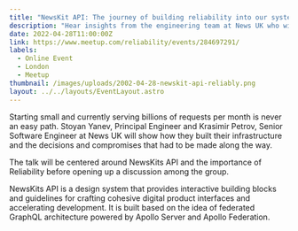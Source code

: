 ```yaml
---
title: "NewsKit API: The journey of building reliability into our systems at News UK"
description: "Hear insights from the engineering team at News UK who will share how they are building reliable and resilient systems."
date: 2022-04-28T11:00:00Z
link: https://www.meetup.com/reliability/events/284697291/
labels:
  - Online Event
  - London
  - Meetup
thumbnail: /images/uploads/2002-04-28-newskit-api-reliably.png
layout: ../../layouts/EventLayout.astro
---
```


Starting small and currently serving billions of requests per month is never an easy path. Stoyan Yanev, Principal Engineer and Krasimir Petrov, Senior Software Engineer at News UK will show how they built their infrastructure and the decisions and compromises that had to be made along the way.

The talk will be centered around NewsKits API and the importance of Reliability before opening up a discussion among the group.

NewsKits API is a design system that provides interactive building blocks and guidelines for crafting cohesive digital product interfaces and accelerating development. It is built based on the idea of federated GraphQL architecture powered by Apollo Server and Apollo Federation.
